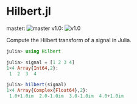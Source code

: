 # Hilbert.jl

master: ![master](https://travis-ci.com/fpreiswerk/Hilbert.jl.svg?branch=master)
v1.0: ![v1.0](https://travis-ci.com/fpreiswerk/Hilbert.jl.svg?branch=v1.0)
    
Compute the Hilbert transform of a signal in Julia.

```julia
julia> using Hilbert

julia> signal = [1 2 3 4]
1×4 Array{Int64,2}:
 1  2  3  4

julia> hilbert(signal)
1×4 Array{Complex{Float64},2}:
 1.0+1.0im  2.0-1.0im  3.0-1.0im  4.0+1.0im
```
